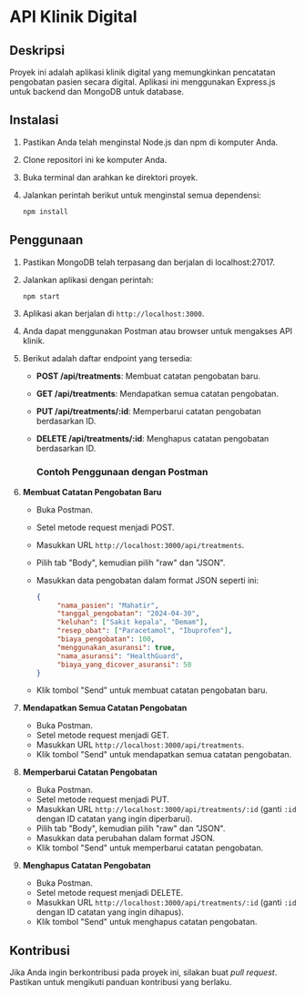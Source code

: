 




# API Klinik Digital

## Deskripsi
Proyek ini adalah aplikasi klinik digital yang memungkinkan pencatatan pengobatan pasien secara digital. Aplikasi ini menggunakan Express.js untuk backend dan MongoDB untuk database.

## Instalasi
1. Pastikan Anda telah menginstal Node.js dan npm di komputer Anda.
2. Clone repositori ini ke komputer Anda.
3. Buka terminal dan arahkan ke direktori proyek.
4. Jalankan perintah berikut untuk menginstal semua dependensi:

    ```bash
    npm install
    ```

## Penggunaan
1. Pastikan MongoDB telah terpasang dan berjalan di localhost:27017.
2. Jalankan aplikasi dengan perintah:

    ```bash
    npm start
    ```

3. Aplikasi akan berjalan di `http://localhost:3000`.
4. Anda dapat menggunakan Postman atau browser untuk mengakses API klinik.
5. Berikut adalah daftar endpoint yang tersedia:

    - **POST /api/treatments**: Membuat catatan pengobatan baru.
    - **GET /api/treatments**: Mendapatkan semua catatan pengobatan.
    - **PUT /api/treatments/:id**: Memperbarui catatan pengobatan berdasarkan ID.
    - **DELETE /api/treatments/:id**: Menghapus catatan pengobatan berdasarkan ID.


      ### Contoh Penggunaan dengan Postman

1. **Membuat Catatan Pengobatan Baru**
   - Buka Postman.
   - Setel metode request menjadi POST.
   - Masukkan URL `http://localhost:3000/api/treatments`.
   - Pilih tab "Body", kemudian pilih "raw" dan "JSON".
   - Masukkan data pengobatan dalam format JSON seperti ini:

     ```json
     {
          "nama_pasien": "Mahatir",
          "tanggal_pengobatan": "2024-04-30",
          "keluhan": ["Sakit kepala", "Demam"],
          "resep_obat": ["Paracetamol", "Ibuprofen"],
          "biaya_pengobatan": 100,
          "menggunakan_asuransi": true,
          "nama_asuransi": "HealthGuard",
          "biaya_yang_dicover_asuransi": 50
     }
     ```

   - Klik tombol "Send" untuk membuat catatan pengobatan baru.

2. **Mendapatkan Semua Catatan Pengobatan**
   - Buka Postman.
   - Setel metode request menjadi GET.
   - Masukkan URL `http://localhost:3000/api/treatments`.
   - Klik tombol "Send" untuk mendapatkan semua catatan pengobatan.

3. **Memperbarui Catatan Pengobatan**
   - Buka Postman.
   - Setel metode request menjadi PUT.
   - Masukkan URL `http://localhost:3000/api/treatments/:id` (ganti `:id` dengan ID catatan yang ingin diperbarui).
   - Pilih tab "Body", kemudian pilih "raw" dan "JSON".
   - Masukkan data perubahan dalam format JSON.
   - Klik tombol "Send" untuk memperbarui catatan pengobatan.

4. **Menghapus Catatan Pengobatan**
   - Buka Postman.
   - Setel metode request menjadi DELETE.
   - Masukkan URL `http://localhost:3000/api/treatments/:id` (ganti `:id` dengan ID catatan yang ingin dihapus).
   - Klik tombol "Send" untuk menghapus catatan pengobatan.

## Kontribusi
Jika Anda ingin berkontribusi pada proyek ini, silakan buat _pull request_. Pastikan untuk mengikuti panduan kontribusi yang berlaku.


